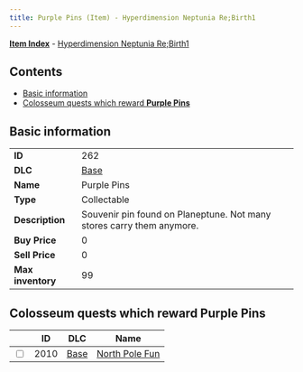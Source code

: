 ```yaml
---
title: Purple Pins (Item) - Hyperdimension Neptunia Re;Birth1
---
```


[**Item Index**](/neptunia/rb1/item/index.html) - [Hyperdimension Neptunia Re;Birth1](/neptunia/rb1)

## Contents

- [Basic information](#basic-information)
- [Colosseum quests which reward **Purple Pins**](#colosseum-quests-which-reward-purple-pins)
## Basic information

|   |   |
| -- | -- |
| **ID** | 262 |
| **DLC** | [Base](/neptunia/rb1/dlc/1-base.html) |
| **Name** | Purple Pins |
| **Type** | Collectable |
| **Description** | Souvenir pin found on Planeptune. Not many stores carry them anymore. |
| **Buy Price** | 0 |
| **Sell Price** | 0 |
| **Max inventory** | 99 |


## Colosseum quests which reward **Purple Pins**

|    | ID | DLC | Name |
| -- | -- | --- | ---- |
| <input type="checkbox" id="rb1-colosseum-1-2010" class="trackbox" /> | 2010 | [Base](/neptunia/rb1/dlc/1-base.html) | [North Pole Fun](/neptunia/rb1/colosseum/1-2010-north-pole-fun.html) |
